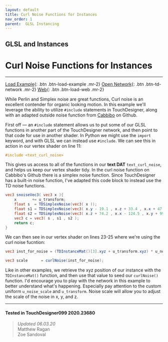 ```yaml
---
layout: default
title: Curl Noise Functions for Instances
nav_order: 1
parent:  GLSL Instancing
---
```


## GLSL and Instances
# Curl Noise Functions for Instances

*****

[Load Example](?actionable=1&action=load_tox&remotePath=){: .btn .btn-load-example .mr-2}
[Open Network](?actionable=1&action=open_floating_network){: .btn .btn-td-network .mr-2}
[Web](?actionable=1&action=open_in_browser){: .btn .btn-load-web .mr-2}

While Perlin and Simplex noise are great functions, Curl noise is an excellent contender for organic looking motion. In this example we'll leverage the ability to utilize `#include` statements in TouchDesigner, along with an adapted outside noise function from [Cabbibo]("https://github.com/cabbibo/glsl-curl-noise/blob/master/curl.glsl) on Github.

First off — an `#include` statement allows us to put some of our GLSL functions in another part of the TouchDesigner network, and then point to that code for use in another shader. In Python we might use the `import` keyword, and with GLSL we can instead use `#include`. We can see this in action in our vertex shader on line 11:

```glsl
#include <text_curl_noise>
```

This gives us access to all of the functions in our <b>text DAT</b> `text_curl_noise`, and helps us keep our vertex shader tidy. In the curl noise function on Cabbibo's Github there is a simplex noise function. Since TouchDesigner has a built-in noise function, I've adapted this code block to instead use the TD noise functions.

```glsl
vec3 snoiseVec3( vec3 x ){
    x       += u_transform;
    float s  = TDSimplexNoise(vec3( x ));
    float s1 = TDSimplexNoise(vec3( x.y - 19.1 , x.z + 33.4 , x.x + 47.2 ));
    float s2 = TDSimplexNoise(vec3( x.z + 74.2 , x.x - 124.5 , x.y + 99.4 ));
    vec3 c = vec3( s , s1 , s2 );
    return c;
}
```

We can then see in our vertex shader on lines 23-25 where we're using the curl noise fucntion:

```glsl
vec3 inst_for_noise = (TDInstanceMat()[3].xyz + u_transform.xyz) * u_noise_scale;

vec3 scale      = curlNoise(inst_for_noise);  
```

Like in other examples, we retrieve the xyz position of our instance with the `TDInstanceMat()` function, and then use that value to seed our `curlNoise()` function. I'd encourage you to play with the network in this example to better understand what's happening. Especially pay attention to the custom uniform `u_noise_scale` and `u_transform`. Noise scale will allow you to adjust the scale of the noise in x, y, and z.

---

#### Tested in TouchDesigner099 2020.23680 
>*Updated 06.03.20*  
Matthew Ragan  
Zoe Sandoval  